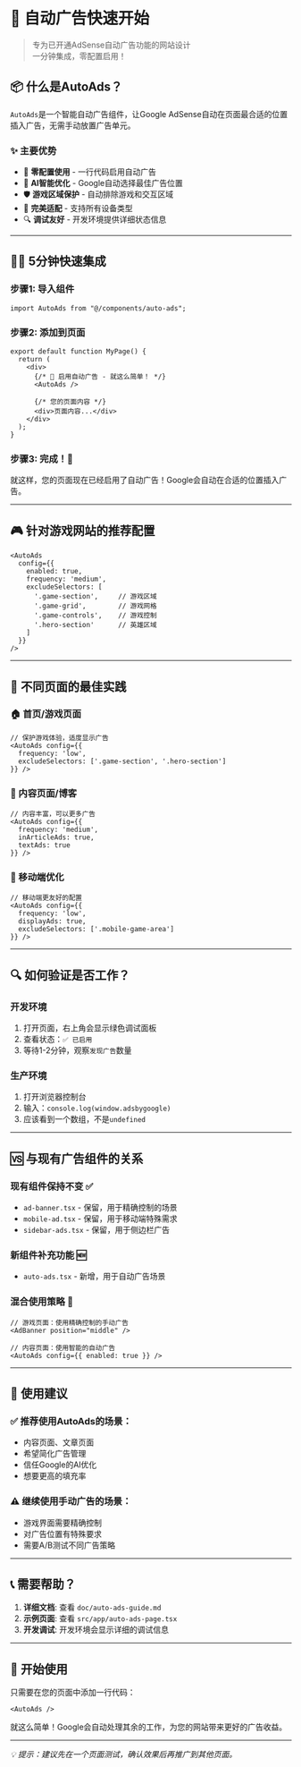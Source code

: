 # 🚀 自动广告快速开始

> 专为已开通AdSense自动广告功能的网站设计  
> 一分钟集成，零配置启用！

## 📦 什么是AutoAds？

`AutoAds`是一个智能自动广告组件，让Google AdSense自动在页面最合适的位置插入广告，无需手动放置广告单元。

### ✨ 主要优势
- 🎯 **零配置使用** - 一行代码启用自动广告
- 🤖 **AI智能优化** - Google自动选择最佳广告位置
- 🛡️ **游戏区域保护** - 自动排除游戏和交互区域
- 📱 **完美适配** - 支持所有设备类型
- 🔍 **调试友好** - 开发环境提供详细状态信息

---

## 🏃‍♂️ 5分钟快速集成

### 步骤1: 导入组件
```tsx
import AutoAds from "@/components/auto-ads";
```

### 步骤2: 添加到页面
```tsx
export default function MyPage() {
  return (
    <div>
      {/* 🎯 启用自动广告 - 就这么简单！ */}
      <AutoAds />
      
      {/* 您的页面内容 */}
      <div>页面内容...</div>
    </div>
  );
}
```

### 步骤3: 完成！🎉
就这样，您的页面现在已经启用了自动广告！Google会自动在合适的位置插入广告。

---

## 🎮 针对游戏网站的推荐配置

```tsx
<AutoAds 
  config={{
    enabled: true,
    frequency: 'medium',
    excludeSelectors: [
      '.game-section',     // 游戏区域
      '.game-grid',        // 游戏网格
      '.game-controls',    // 游戏控制
      '.hero-section'      // 英雄区域
    ]
  }}
/>
```

---

## 📱 不同页面的最佳实践

### 🏠 首页/游戏页面
```tsx
// 保护游戏体验，适度显示广告
<AutoAds config={{
  frequency: 'low',
  excludeSelectors: ['.game-section', '.hero-section']
}} />
```

### 📄 内容页面/博客
```tsx
// 内容丰富，可以更多广告
<AutoAds config={{
  frequency: 'medium',
  inArticleAds: true,
  textAds: true
}} />
```

### 📱 移动端优化
```tsx
// 移动端更友好的配置
<AutoAds config={{
  frequency: 'low',
  displayAds: true,
  excludeSelectors: ['.mobile-game-area']
}} />
```

---

## 🔍 如何验证是否工作？

### 开发环境
1. 打开页面，右上角会显示绿色调试面板
2. 查看状态：`✅ 已启用`
3. 等待1-2分钟，观察`发现广告`数量

### 生产环境
1. 打开浏览器控制台
2. 输入：`console.log(window.adsbygoogle)`
3. 应该看到一个数组，不是`undefined`

---

## 🆚 与现有广告组件的关系

### 现有组件保持不变 ✅
- `ad-banner.tsx` - 保留，用于精确控制的场景
- `mobile-ad.tsx` - 保留，用于移动端特殊需求  
- `sidebar-ads.tsx` - 保留，用于侧边栏广告

### 新组件补充功能 🆕
- `auto-ads.tsx` - 新增，用于自动广告场景

### 混合使用策略 🔄
```tsx
// 游戏页面：使用精确控制的手动广告
<AdBanner position="middle" />

// 内容页面：使用智能的自动广告
<AutoAds config={{ enabled: true }} />
```

---

## 🎯 使用建议

### ✅ 推荐使用AutoAds的场景：
- 内容页面、文章页面
- 希望简化广告管理
- 信任Google的AI优化
- 想要更高的填充率

### ⚠️ 继续使用手动广告的场景：
- 游戏界面需要精确控制
- 对广告位置有特殊要求
- 需要A/B测试不同广告策略

---

## 📞 需要帮助？

1. **详细文档**: 查看 `doc/auto-ads-guide.md`
2. **示例页面**: 查看 `src/app/auto-ads-page.tsx`
3. **开发调试**: 开发环境会显示详细的调试信息

---

## 🎉 开始使用

只需要在您的页面中添加一行代码：

```tsx
<AutoAds />
```

就这么简单！Google会自动处理其余的工作，为您的网站带来更好的广告收益。

---

*💡 提示：建议先在一个页面测试，确认效果后再推广到其他页面。* 
